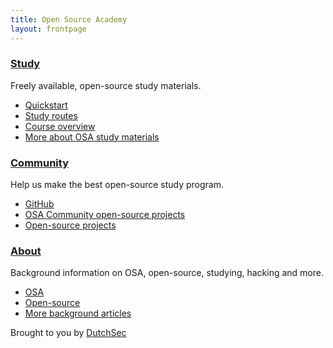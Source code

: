 ```yaml
---
title: Open Source Academy
layout: frontpage
---
```


### [Study](/study)
Freely available, open-source study materials.  
- [Quickstart](/study/quickstart)
- [Study routes](/category/routes)
- [Course overview](/category/courses)
- [More about OSA study materials](/study)

### [Community](/community)
Help us make the best open-source study program.  
- [GitHub](https://github.com/opensource-academy)
- [OSA Community open-source projects](/community/projects)
- [Open-source projects](/projects)

### [About](/about)
Background information on OSA, open-source, studying, hacking and more.  
- [OSA](/about/)
- [Open-source](/about/open-source)
- [More background articles](/about/articles)

Brought to you by [DutchSec](https://dutchsec.com)
